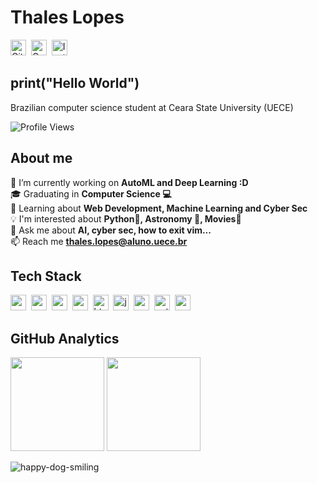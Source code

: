 # Thales Lopes
<a href="https://www.github.com/Sartadd" target="_blank"><img src="https://img.shields.io/badge/Sartadd-100000?style=flat&logo=github&logoColor=white" alt="GitHub Badge" height="25"></a>&nbsp;
<a href="mailto:thales.lopes@aluno.uece.br@gmail.com" target="_blank"><img src="https://img.shields.io/badge/thales.lopes@aluno.uece.br-D14836?style=flat&logo=gmail&logoColor=white" alt="Gmail Badge" height="25"></a>&nbsp;
<a href="https://www.instagram.com/thales_mlopes" target="_blank"><img src="https://img.shields.io/badge/thales_mlopes-E4405F?style=flat&logo=instagram&logoColor=white" alt="Instagram Badge" height="25"></a>&nbsp;

## print("Hello World")
Brazilian computer science student at Ceara State University (UECE)

![Profile Views](https://komarev.com/ghpvc/?username=Sartadd&theme=default&color=blue&style=flat&label=Profile+Views)

## About me
🔭&nbsp;I’m currently working on **AutoML and Deep Learning :D**
<br/>🎓&nbsp;Graduating in **Computer Science 💻**
<br/>🌱&nbsp;Learning about **Web Development, Machine Learning and Cyber Sec**
<br/>💡&nbsp;I'm interested about **Python🐍, Astronomy 🌌, Movies🎥**
<br/>💬&nbsp;Ask me about **AI, cyber sec, how to exit vim...**
<br/>📫&nbsp;Reach me **thales.lopes@aluno.uece.br**

## Tech Stack
<img src="https://img.shields.io/badge/C-05122A?style=flat&logo=c" alt="c Badge" height="25">&nbsp;
<img src="https://img.shields.io/badge/Canva-05122A?style=flat&logo=canva" alt="canva Badge" height="25">&nbsp;
<img src="https://img.shields.io/badge/C++-05122A?style=flat&logo=c%2B%2B&" alt="c++ Badge" height="25">&nbsp;
<img src="https://img.shields.io/badge/Css3-05122A?style=flat&logo=css3" alt="css3 Badge" height="25">&nbsp;
<img src="https://img.shields.io/badge/Html5-05122A?style=flat&logo=html5" alt="html5 Badge" height="25">&nbsp;
<img src="https://img.shields.io/badge/Javascript-05122A?style=flat&logo=javascript" alt="javascript Badge" height="25">&nbsp;
<img src="https://img.shields.io/badge/Numpy-05122A?style=flat&logo=numpy" alt="numpy Badge" height="25">&nbsp;
<img src="https://img.shields.io/badge/Python-05122A?style=flat&logo=python" alt="python Badge" height="25">&nbsp;
<img src="https://img.shields.io/badge/R-05122A?style=flat&logo=r" alt="r Badge" height="25">&nbsp;

## GitHub Analytics
<div>
<img height="150em" src="https://github-readme-stats.vercel.app/api?username=Sartadd&theme=default&show_icons=true&count_private=true">
<img height="150em" src="https://github-readme-stats.vercel.app/api/top-langs/?username=Sartadd&theme=default&layout=compact&langs_count=5">
</div>

![happy-dog-smiling](https://user-images.githubusercontent.com/85114637/134243162-745fddf6-6de0-4f19-b37d-6712c07c03f1.gif) 

